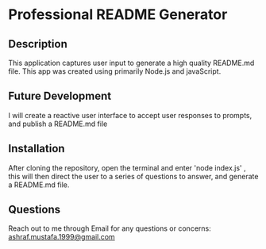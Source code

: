 # Professional README Generator

## Description

This application
captures user input to generate a
high quality README.md file. This app
was created using primarily Node.js
and javaScript.

## Future Development

I will create a reactive user interface to accept user responses to prompts, and publish a README.md file


## Installation

After cloning the
repository, open the terminal and
enter 'node index.js' , this will
then direct the user to a series of
questions to answer, and generate a
README.md file.


## Questions

Reach out to me through Email for any questions or concerns:
ashraf.mustafa.1999@gmail.com
